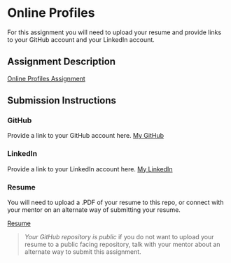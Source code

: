 # Online Profiles
For this assignment you will need to upload your resume and provide links to your GitHub account and your LinkedIn account.

## Assignment Description
[Online Profiles Assignment](https://education.launchcode.org/liftoff/modules/assignments/online-profiles)

## Submission Instructions
 
### GitHub
Provide a link to your GitHub account here.
[My GitHub](https://github.com/ggarmondeh)
 
### LinkedIn
Provide a link to your LinkedIn account here.
[My LinkedIn](https://www.linkedin.com/in/glapougbae-garmondeh-a720291a4/)

### Resume
You will need to upload a .PDF of your resume to this repo, or connect with your mentor on an alternate way of submitting your resume.

[Resume](/Users/nancydolo/IdeaProjects/liftoff-assignments/C1-Online_Profiles/Resume.pdf)
> *Your GitHub repository is public* if you do not want to upload your resume to a public facing repository, talk with your mentor about an alternate way to submit this assignment.
